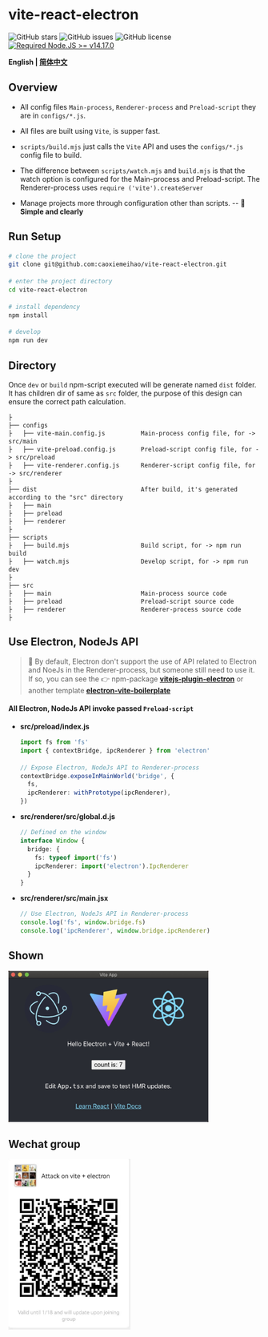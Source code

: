 # vite-react-electron

![GitHub stars](https://img.shields.io/github/stars/caoxiemeihao/vite-react-electron?color=fa6470&style=flat)
![GitHub issues](https://img.shields.io/github/issues/caoxiemeihao/vite-react-electron?color=d8b22d&style=flat)
![GitHub license](https://img.shields.io/github/license/caoxiemeihao/vite-react-electron?style=flat)
[![Required Node.JS >= v14.17.0](https://img.shields.io/static/v1?label=node&message=%3E=14.17.0&logo=node.js&color=3f893e&style=flat)](https://nodejs.org/about/releases)

**English | [简体中文](README.zh-CN.md)**

## Overview

- All config files `Main-process`, `Renderer-process` and `Preload-script` they are in `configs/*.js`.

- All files are built using `Vite`, is supper fast.

- `scripts/build.mjs` just calls the `Vite` API and uses the `configs/*.js` config file to build.

- The difference between `scripts/watch.mjs` and `build.mjs` is that the watch option is configured for the Main-process and Preload-script. The Renderer-process uses `require ('vite').createServer`

- Manage projects more through configuration other than scripts. -- **🥳 Simple and clearly**

## Run Setup

  ```bash
  # clone the project
  git clone git@github.com:caoxiemeihao/vite-react-electron.git

  # enter the project directory
  cd vite-react-electron

  # install dependency
  npm install

  # develop
  npm run dev
  ```

## Directory

Once `dev` or `build` npm-script executed will be generate named `dist` folder. It has children dir of same as `src` folder, the purpose of this design can ensure the correct path calculation.

```tree
├
├── configs
├   ├── vite-main.config.js          Main-process config file, for -> src/main
├   ├── vite-preload.config.js       Preload-script config file, for -> src/preload
├   ├── vite-renderer.config.js      Renderer-script config file, for -> src/renderer
├
├── dist                             After build, it's generated according to the "src" directory
├   ├── main
├   ├── preload
├   ├── renderer
├
├── scripts
├   ├── build.mjs                    Build script, for -> npm run build
├   ├── watch.mjs                    Develop script, for -> npm run dev
├
├── src
├   ├── main                         Main-process source code
├   ├── preload                      Preload-script source code
├   ├── renderer                     Renderer-process source code
├
```

## Use Electron, NodeJs API

> 🚧 By default, Electron don't support the use of API related to Electron and NoeJs in the Renderer-process, but someone still need to use it. If so, you can see the 👉 npm-package **[vitejs-plugin-electron](https://www.npmjs.com/package/vitejs-plugin-electron)** or another template **[electron-vite-boilerplate](https://github.com/caoxiemeihao/electron-vite-boilerplate)**

#### All Electron, NodeJs API invoke passed `Preload-script`

* **src/preload/index.js**

  ```typescript
  import fs from 'fs'
  import { contextBridge, ipcRenderer } from 'electron'

  // Expose Electron, NodeJs API to Renderer-process
  contextBridge.exposeInMainWorld('bridge', {
    fs,
    ipcRenderer: withPrototype(ipcRenderer),
  })
  ```

* **src/renderer/src/global.d.js**

  ```typescript
  // Defined on the window
  interface Window {
    bridge: {
      fs: typeof import('fs')
      ipcRenderer: import('electron').IpcRenderer
    }
  }
  ```

* **src/renderer/src/main.jsx**

  ```typescript
  // Use Electron, NodeJs API in Renderer-process
  console.log('fs', window.bridge.fs)
  console.log('ipcRenderer', window.bridge.ipcRenderer)
  ```

## Shown

<img width="400px" src="https://raw.githubusercontent.com/caoxiemeihao/blog/main/vite-react-electron/react-win.png" />

## Wechat group

<img width="244px" src="https://raw.githubusercontent.com/caoxiemeihao/blog/main/assets/wechat/group/qrcode.jpg" />
